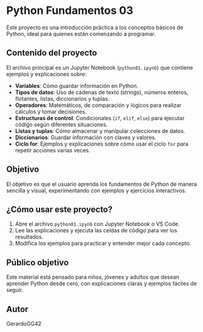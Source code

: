 
# Python Fundamentos 03

Este proyecto es una introducción práctica a los conceptos básicos de Python, ideal para quienes están comenzando a programar.

## Contenido del proyecto

El archivo principal es un Jupyter Notebook (`python01.ipynb`) que contiene ejemplos y explicaciones sobre:

- **Variables**: Cómo guardar información en Python.
- **Tipos de datos**: Uso de cadenas de texto (strings), números enteros, flotantes, listas, diccionarios y tuplas.
- **Operadores**: Matemáticos, de comparación y lógicos para realizar cálculos y tomar decisiones.
- **Estructuras de control**: Condicionales (`if`, `elif`, `else`) para ejecutar código según diferentes situaciones.
- **Listas y tuplas**: Cómo almacenar y manipular colecciones de datos.
- **Diccionarios**: Guardar información con claves y valores.
- **Ciclo for**: Ejemplos y explicaciones sobre cómo usar el ciclo `for` para repetir acciones varias veces.

## Objetivo

El objetivo es que el usuario aprenda los fundamentos de Python de manera sencilla y visual, experimentando con ejemplos y ejercicios interactivos.

## ¿Cómo usar este proyecto?

1. Abre el archivo `python01.ipynb` con Jupyter Notebook o VS Code.
2. Lee las explicaciones y ejecuta las celdas de código para ver los resultados.
3. Modifica los ejemplos para practicar y entender mejor cada concepto.

## Público objetivo

Este material está pensado para niños, jóvenes y adultos que desean aprender Python desde cero, con explicaciones claras y ejemplos fáciles de seguir.

## Autor

GerardoGG42

